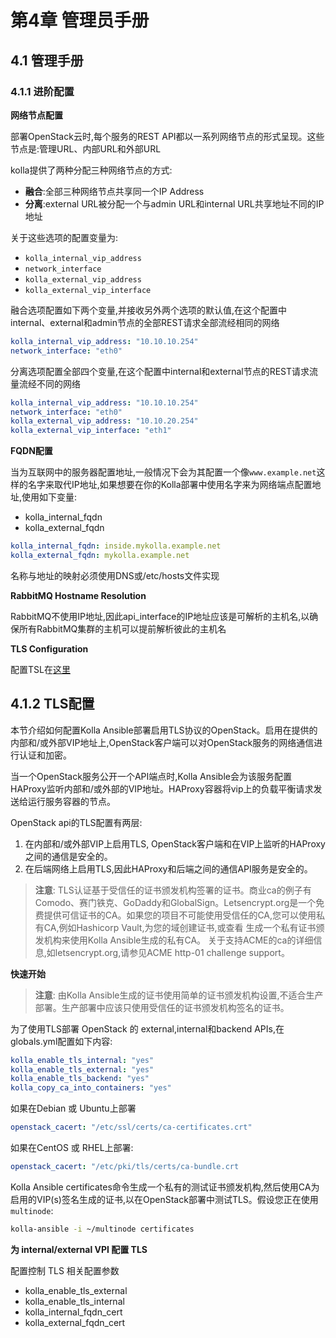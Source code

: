 # 第4章 管理员手册

## 4.1 管理手册

### 4.1.1 进阶配置

**网络节点配置**

部署OpenStack云时,每个服务的REST API都以一系列网络节点的形式呈现。这些节点是:管理URL、内部URL和外部URL

kolla提供了两种分配三种网络节点的方式:

- **融合**:全部三种网络节点共享同一个IP Address
- **分离**:external URL被分配一个与admin URL和internal URL共享地址不同的IP地址

关于这些选项的配置变量为:

- `kolla_internal_vip_address`
- `network_interface`
- `kolla_external_vip_address`
- `kolla_external_vip_interface`

融合选项配置如下两个变量,并接收另外两个选项的默认值,在这个配置中internal、external和admin节点的全部REST请求全部流经相同的网络

```yaml
kolla_internal_vip_address: "10.10.10.254"
network_interface: "eth0"
```

分离选项配置全部四个变量,在这个配置中internal和external节点的REST请求流量流经不同的网络	

```yaml
kolla_internal_vip_address: "10.10.10.254"
network_interface: "eth0"
kolla_external_vip_address: "10.10.20.254"
kolla_external_vip_interface: "eth1"
```

**FQDN配置**

当为互联网中的服务器配置地址,一般情况下会为其配置一个像`www.example.net`这样的名字来取代IP地址,如果想要在你的Kolla部署中使用名字来为网络端点配置地址,使用如下变量:
- kolla_internal_fqdn 
- kolla_external_fqdn

```yaml
kolla_internal_fqdn: inside.mykolla.example.net
kolla_external_fqdn: mykolla.example.net
```

名称与地址的映射必须使用DNS或/etc/hosts文件实现

**RabbitMQ Hostname Resolution**

RabbitMQ不使用IP地址,因此api_interface的IP地址应该是可解析的主机名,以确保所有RabbitMQ集群的主机可以提前解析彼此的主机名

**TLS Configuration**

配置TSL在[这里](##4.1.2)

## 4.1.2 TLS配置

本节介绍如何配置Kolla Ansible部署启用TLS协议的OpenStack。启用在提供的内部和/或外部VIP地址上,OpenStack客户端可以对OpenStack服务的网络通信进行认证和加密。

当一个OpenStack服务公开一个API端点时,Kolla Ansible会为该服务配置HAProxy监听内部和/或外部的VIP地址。HAProxy容器将vip上的负载平衡请求发送给运行服务容器的节点。

OpenStack api的TLS配置有两层:
1. 在内部和/或外部VIP上启用TLS, OpenStack客户端和在VIP上监听的HAProxy之间的通信是安全的。
2. 在后端网络上启用TLS,因此HAProxy和后端之间的通信API服务是安全的。

>**注意**: TLS认证基于受信任的证书颁发机构签署的证书。商业ca的例子有Comodo、赛门铁克、GoDaddy和GlobalSign。Letsencrypt.org是一个免费提供可信证书的CA。如果您的项目不可能使用受信任的CA,您可以使用私有CA,例如Hashicorp Vault,为您的域创建证书,或查看
生成一个私有证书颁发机构来使用Kolla Ansible生成的私有CA。
>关于支持ACME的ca的详细信息,如letsencrypt.org,请参见ACME http-01 challenge support。

**快速开始**

>**注意**: 由Kolla Ansible生成的证书使用简单的证书颁发机构设置,不适合生产部署。生产部署中应该只使用受信任的证书颁发机构签名的证书。
>
为了使用TLS部署 OpenStack 的 external,internal和backend APIs,在globals.yml配置如下内容:

```yaml
kolla_enable_tls_internal: "yes"
kolla_enable_tls_external: "yes"
kolla_enable_tls_backend: "yes"
kolla_copy_ca_into_containers: "yes"
```

如果在Debian 或 Ubuntu上部署

```yaml
openstack_cacert: "/etc/ssl/certs/ca-certificates.crt"
```

如果在CentOS 或 RHEL上部署:

```yaml
openstack_cacert: "/etc/pki/tls/certs/ca-bundle.crt
```

Kolla Ansible certificates命令生成一个私有的测试证书颁发机构,然后使用CA为启用的VIP(s)签名生成的证书,以在OpenStack部署中测试TLS。假设您正在使用`multinode`:

```bash
kolla-ansible -i ~/multinode certificates
```

**为 internal/external VPI 配置 TLS**

配置控制 TLS 相关配置参数

- kolla_enable_tls_external
- kolla_enable_tls_internal
- kolla_internal_fqdn_cert
- kolla_external_fqdn_cert
